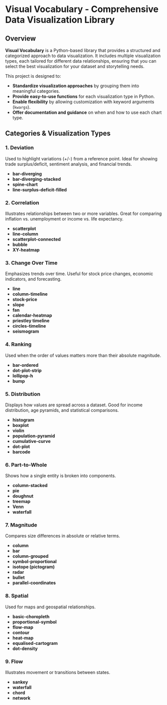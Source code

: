# Visual Vocabulary - Comprehensive Data Visualization Library

## Overview
**Visual Vocabulary** is a Python-based library that provides a structured and categorized approach to data visualization. It includes multiple visualization types, each tailored for different data relationships, ensuring that you can select the best visualization for your dataset and storytelling needs.

This project is designed to:
- **Standardize visualization approaches** by grouping them into meaningful categories.
- **Provide easy-to-use functions** for each visualization type in Python.
- **Enable flexibility** by allowing customization with keyword arguments (`kwargs`).
- **Offer documentation and guidance** on when and how to use each chart type.

## Categories & Visualization Types
### 1. **Deviation**
Used to highlight variations (+/-) from a reference point. Ideal for showing trade surplus/deficit, sentiment analysis, and financial trends.
- **bar-diverging**
- **bar-diverging-stacked**
- **spine-chart**
- **line-surplus-deficit-filled**

### 2. **Correlation**
Illustrates relationships between two or more variables. Great for comparing inflation vs. unemployment or income vs. life expectancy.
- **scatterplot**
- **line-column**
- **scatterplot-connected**
- **bubble**
- **XY-heatmap**

### 3. **Change Over Time**
Emphasizes trends over time. Useful for stock price changes, economic indicators, and forecasting.
- **line**
- **column-timeline**
- **stock-price**
- **slope**
- **fan**
- **calendar-heatmap**
- **priestley timeline**
- **circles-timeline**
- **seismogram**

### 4. **Ranking**
Used when the order of values matters more than their absolute magnitude.
- **bar-ordered**
- **dot-plot-strip**
- **lollipop-h**
- **bump**

### 5. **Distribution**
Displays how values are spread across a dataset. Good for income distribution, age pyramids, and statistical comparisons.
- **histogram**
- **boxplot**
- **violin**
- **population-pyramid**
- **cumulative-curve**
- **dot-plot**
- **barcode**

### 6. **Part-to-Whole**
Shows how a single entity is broken into components.
- **column-stacked**
- **pie**
- **doughnut**
- **treemap**
- **Venn**
- **waterfall**

### 7. **Magnitude**
Compares size differences in absolute or relative terms.
- **column**
- **bar**
- **column-grouped**
- **symbol-proportional**
- **isotope (pictogram)**
- **radar**
- **bullet**
- **parallel-coordinates**

### 8. **Spatial**
Used for maps and geospatial relationships.
- **basic-choropleth**
- **proportional-symbol**
- **flow-map**
- **contour**
- **heat-map**
- **equalised-cartogram**
- **dot-density**

### 9. **Flow**
Illustrates movement or transitions between states.
- **sankey**
- **waterfall**
- **chord**
- **network**

